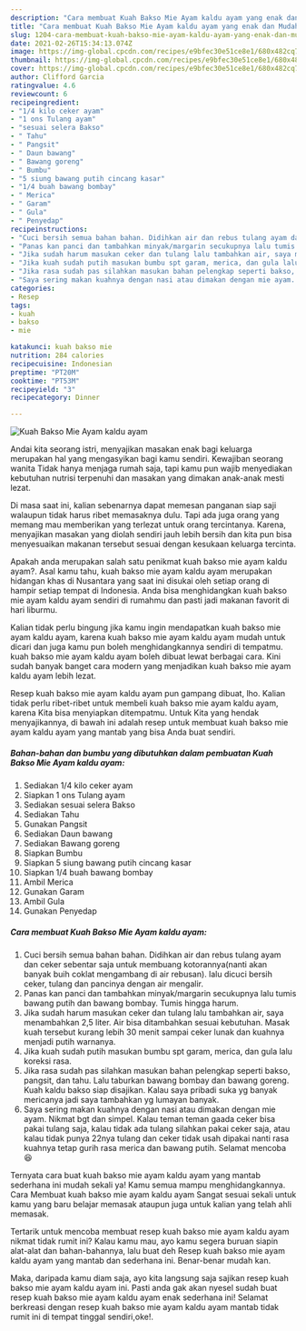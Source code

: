 ```yaml
---
description: "Cara membuat Kuah Bakso Mie Ayam kaldu ayam yang enak dan Mudah Dibuat"
title: "Cara membuat Kuah Bakso Mie Ayam kaldu ayam yang enak dan Mudah Dibuat"
slug: 1204-cara-membuat-kuah-bakso-mie-ayam-kaldu-ayam-yang-enak-dan-mudah-dibuat
date: 2021-02-26T15:34:13.074Z
image: https://img-global.cpcdn.com/recipes/e9bfec30e51ce8e1/680x482cq70/kuah-bakso-mie-ayam-kaldu-ayam-foto-resep-utama.jpg
thumbnail: https://img-global.cpcdn.com/recipes/e9bfec30e51ce8e1/680x482cq70/kuah-bakso-mie-ayam-kaldu-ayam-foto-resep-utama.jpg
cover: https://img-global.cpcdn.com/recipes/e9bfec30e51ce8e1/680x482cq70/kuah-bakso-mie-ayam-kaldu-ayam-foto-resep-utama.jpg
author: Clifford Garcia
ratingvalue: 4.6
reviewcount: 6
recipeingredient:
- "1/4 kilo ceker ayam"
- "1 ons Tulang ayam"
- "sesuai selera Bakso"
- " Tahu"
- " Pangsit"
- " Daun bawang"
- " Bawang goreng"
- " Bumbu"
- "5 siung bawang putih cincang kasar"
- "1/4 buah bawang bombay"
- " Merica"
- " Garam"
- " Gula"
- " Penyedap"
recipeinstructions:
- "Cuci bersih semua bahan bahan. Didihkan air dan rebus tulang ayam dan ceker sebentar saja untuk membuang kotorannya(nanti akan banyak buih coklat mengambang di air rebusan). lalu dicuci bersih ceker, tulang dan pancinya dengan air mengalir."
- "Panas kan panci dan tambahkan minyak/margarin secukupnya lalu tumis bawang putih dan bawang bombay. Tumis hingga harum."
- "Jika sudah harum masukan ceker dan tulang lalu tambahkan air, saya menambahkan 2,5 liter. Air bisa ditambahkan sesuai kebutuhan. Masak kuah tersebut kurang lebih 30 menit sampai ceker lunak dan kuahnya menjadi putih warnanya."
- "Jika kuah sudah putih masukan bumbu spt garam, merica, dan gula lalu koreksi rasa."
- "Jika rasa sudah pas silahkan masukan bahan pelengkap seperti bakso, pangsit, dan tahu. Lalu taburkan bawang bombay dan bawang goreng. Kuah kaldu bakso siap disajikan. Kalau saya pribadi suka yg banyak mericanya jadi saya tambahkan yg lumayan banyak."
- "Saya sering makan kuahnya dengan nasi atau dimakan dengan mie ayam. Nikmat bgt dan simpel. Kalau teman teman gaada ceker bisa pakai tulang saja, kalau tidak ada tulang silahkan pakai ceker saja, atau kalau tidak punya 22nya tulang dan ceker tidak usah dipakai nanti rasa kuahnya tetap gurih rasa merica dan bawang putih. Selamat mencoba 😆"
categories:
- Resep
tags:
- kuah
- bakso
- mie

katakunci: kuah bakso mie 
nutrition: 284 calories
recipecuisine: Indonesian
preptime: "PT20M"
cooktime: "PT53M"
recipeyield: "3"
recipecategory: Dinner

---
```



![Kuah Bakso Mie Ayam kaldu ayam](https://img-global.cpcdn.com/recipes/e9bfec30e51ce8e1/680x482cq70/kuah-bakso-mie-ayam-kaldu-ayam-foto-resep-utama.jpg)

Andai kita seorang istri, menyajikan masakan enak bagi keluarga merupakan hal yang mengasyikan bagi kamu sendiri. Kewajiban seorang  wanita Tidak hanya menjaga rumah saja, tapi kamu pun wajib menyediakan kebutuhan nutrisi terpenuhi dan masakan yang dimakan anak-anak mesti lezat.

Di masa  saat ini, kalian sebenarnya dapat memesan panganan siap saji walaupun tidak harus ribet memasaknya dulu. Tapi ada juga orang yang memang mau memberikan yang terlezat untuk orang tercintanya. Karena, menyajikan masakan yang diolah sendiri jauh lebih bersih dan kita pun bisa menyesuaikan makanan tersebut sesuai dengan kesukaan keluarga tercinta. 



Apakah anda merupakan salah satu penikmat kuah bakso mie ayam kaldu ayam?. Asal kamu tahu, kuah bakso mie ayam kaldu ayam merupakan hidangan khas di Nusantara yang saat ini disukai oleh setiap orang di hampir setiap tempat di Indonesia. Anda bisa menghidangkan kuah bakso mie ayam kaldu ayam sendiri di rumahmu dan pasti jadi makanan favorit di hari liburmu.

Kalian tidak perlu bingung jika kamu ingin mendapatkan kuah bakso mie ayam kaldu ayam, karena kuah bakso mie ayam kaldu ayam mudah untuk dicari dan juga kamu pun boleh menghidangkannya sendiri di tempatmu. kuah bakso mie ayam kaldu ayam boleh dibuat lewat berbagai cara. Kini sudah banyak banget cara modern yang menjadikan kuah bakso mie ayam kaldu ayam lebih lezat.

Resep kuah bakso mie ayam kaldu ayam pun gampang dibuat, lho. Kalian tidak perlu ribet-ribet untuk membeli kuah bakso mie ayam kaldu ayam, karena Kita bisa menyiapkan ditempatmu. Untuk Kita yang hendak menyajikannya, di bawah ini adalah resep untuk membuat kuah bakso mie ayam kaldu ayam yang mantab yang bisa Anda buat sendiri.

<!--inarticleads1-->

##### Bahan-bahan dan bumbu yang dibutuhkan dalam pembuatan Kuah Bakso Mie Ayam kaldu ayam:

1. Sediakan 1/4 kilo ceker ayam
1. Siapkan 1 ons Tulang ayam
1. Sediakan sesuai selera Bakso
1. Sediakan  Tahu
1. Gunakan  Pangsit
1. Sediakan  Daun bawang
1. Sediakan  Bawang goreng
1. Siapkan  Bumbu
1. Siapkan 5 siung bawang putih cincang kasar
1. Siapkan 1/4 buah bawang bombay
1. Ambil  Merica
1. Gunakan  Garam
1. Ambil  Gula
1. Gunakan  Penyedap




<!--inarticleads2-->

##### Cara membuat Kuah Bakso Mie Ayam kaldu ayam:

1. Cuci bersih semua bahan bahan. Didihkan air dan rebus tulang ayam dan ceker sebentar saja untuk membuang kotorannya(nanti akan banyak buih coklat mengambang di air rebusan). lalu dicuci bersih ceker, tulang dan pancinya dengan air mengalir.
1. Panas kan panci dan tambahkan minyak/margarin secukupnya lalu tumis bawang putih dan bawang bombay. Tumis hingga harum.
1. Jika sudah harum masukan ceker dan tulang lalu tambahkan air, saya menambahkan 2,5 liter. Air bisa ditambahkan sesuai kebutuhan. Masak kuah tersebut kurang lebih 30 menit sampai ceker lunak dan kuahnya menjadi putih warnanya.
1. Jika kuah sudah putih masukan bumbu spt garam, merica, dan gula lalu koreksi rasa.
1. Jika rasa sudah pas silahkan masukan bahan pelengkap seperti bakso, pangsit, dan tahu. Lalu taburkan bawang bombay dan bawang goreng. Kuah kaldu bakso siap disajikan. Kalau saya pribadi suka yg banyak mericanya jadi saya tambahkan yg lumayan banyak.
1. Saya sering makan kuahnya dengan nasi atau dimakan dengan mie ayam. Nikmat bgt dan simpel. Kalau teman teman gaada ceker bisa pakai tulang saja, kalau tidak ada tulang silahkan pakai ceker saja, atau kalau tidak punya 22nya tulang dan ceker tidak usah dipakai nanti rasa kuahnya tetap gurih rasa merica dan bawang putih. Selamat mencoba 😆




Ternyata cara buat kuah bakso mie ayam kaldu ayam yang mantab sederhana ini mudah sekali ya! Kamu semua mampu menghidangkannya. Cara Membuat kuah bakso mie ayam kaldu ayam Sangat sesuai sekali untuk kamu yang baru belajar memasak ataupun juga untuk kalian yang telah ahli memasak.

Tertarik untuk mencoba membuat resep kuah bakso mie ayam kaldu ayam nikmat tidak rumit ini? Kalau kamu mau, ayo kamu segera buruan siapin alat-alat dan bahan-bahannya, lalu buat deh Resep kuah bakso mie ayam kaldu ayam yang mantab dan sederhana ini. Benar-benar mudah kan. 

Maka, daripada kamu diam saja, ayo kita langsung saja sajikan resep kuah bakso mie ayam kaldu ayam ini. Pasti anda gak akan nyesel sudah buat resep kuah bakso mie ayam kaldu ayam enak sederhana ini! Selamat berkreasi dengan resep kuah bakso mie ayam kaldu ayam mantab tidak rumit ini di tempat tinggal sendiri,oke!.

